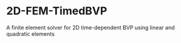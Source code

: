 # 2D-FEM-TimedBVP
A finite element solver for 2D time-dependent BVP using linear and quadratic elements
